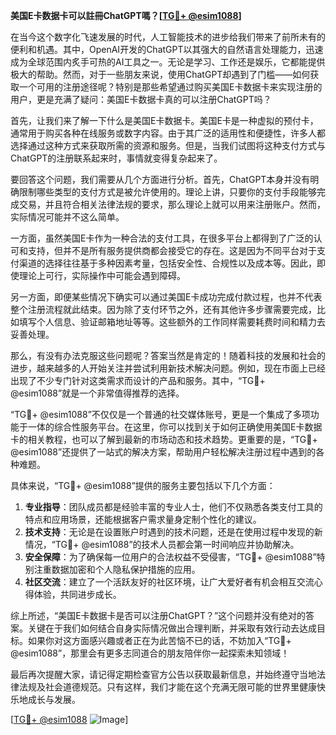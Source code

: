 **美国E卡数据卡可以註冊ChatGPT嗎？[[TG💪+ @esim1088](https://t.me/s/esim1088)]**

在当今这个数字化飞速发展的时代，人工智能技术的进步给我们带来了前所未有的便利和机遇。其中，OpenAI开发的ChatGPT以其强大的自然语言处理能力，迅速成为全球范围内炙手可热的AI工具之一。无论是学习、工作还是娱乐，它都能提供极大的帮助。然而，对于一些朋友来说，使用ChatGPT却遇到了门槛——如何获取一个可用的注册途径呢？特别是那些希望通过购买美国E卡数据卡来实现注册的用户，更是充满了疑问：美国E卡数据卡真的可以注册ChatGPT吗？

首先，让我们来了解一下什么是美国E卡数据卡。美国E卡是一种虚拟的预付卡，通常用于购买各种在线服务或数字内容。由于其广泛的适用性和便捷性，许多人都选择通过这种方式来获取所需的资源和服务。但是，当我们试图将这种支付方式与ChatGPT的注册联系起来时，事情就变得复杂起来了。

要回答这个问题，我们需要从几个方面进行分析。首先，ChatGPT本身并没有明确限制哪些类型的支付方式是被允许使用的。理论上讲，只要你的支付手段能够完成交易，并且符合相关法律法规的要求，那么理论上就可以用来注册账户。然而，实际情况可能并不这么简单。

一方面，虽然美国E卡作为一种合法的支付工具，在很多平台上都得到了广泛的认可和支持，但并不是所有服务提供商都会接受它的存在。这是因为不同平台对于支付渠道的选择往往基于多种因素考量，包括安全性、合规性以及成本等。因此，即使理论上可行，实际操作中可能会遇到障碍。

另一方面，即便某些情况下确实可以通过美国E卡成功完成付款过程，也并不代表整个注册流程就此结束。因为除了支付环节之外，还有其他许多步骤需要完成，比如填写个人信息、验证邮箱地址等等。这些额外的工作同样需要耗费时间和精力去妥善处理。

那么，有没有办法克服这些问题呢？答案当然是肯定的！随着科技的发展和社会的进步，越来越多的人开始关注并尝试利用新技术解决问题。例如，现在市面上已经出现了不少专门针对这类需求而设计的产品和服务。其中，“TG💪+ @esim1088”就是一个非常值得推荐的选择。

“TG💪+ @esim1088”不仅仅是一个普通的社交媒体账号，更是一个集成了多项功能于一体的综合性服务平台。在这里，你可以找到关于如何正确使用美国E卡数据卡的相关教程，也可以了解到最新的市场动态和技术趋势。更重要的是，“TG💪+ @esim1088”还提供了一站式的解决方案，帮助用户轻松解决注册过程中遇到的各种难题。

具体来说，“TG💪+ @esim1088”提供的服务主要包括以下几个方面：
1. **专业指导**：团队成员都是经验丰富的专业人士，他们不仅熟悉各类支付工具的特点和应用场景，还能根据客户需求量身定制个性化的建议。
2. **技术支持**：无论是在设置账户时遇到的技术问题，还是在使用过程中发现的新情况，“TG💪+ @esim1088”的技术人员都会第一时间响应并协助解决。
3. **安全保障**：为了确保每一位用户的合法权益不受侵害，“TG💪+ @esim1088”特别注重数据加密和个人隐私保护措施的应用。
4. **社区交流**：建立了一个活跃友好的社区环境，让广大爱好者有机会相互交流心得体验，共同进步成长。

综上所述，“美国E卡数据卡是否可以注册ChatGPT？”这个问题并没有绝对的答案。关键在于我们如何结合自身实际情况做出合理判断，并采取有效行动去达成目标。如果你对这方面感兴趣或者正在为此苦恼不已的话，不妨加入“TG💪+ @esim1088”，那里会有更多志同道合的朋友陪伴你一起探索未知领域！

最后再次提醒大家，请记得定期检查官方公告以获取最新信息，并始终遵守当地法律法规及社会道德规范。只有这样，我们才能在这个充满无限可能的世界里健康快乐地成长与发展。

[[TG💪+ @esim1088](https://t.me/s/esim1088) ![Image](https://i.postimg.cc/4NQfJmqS/Snipaste-2025-05-13-00-14-12.png)]